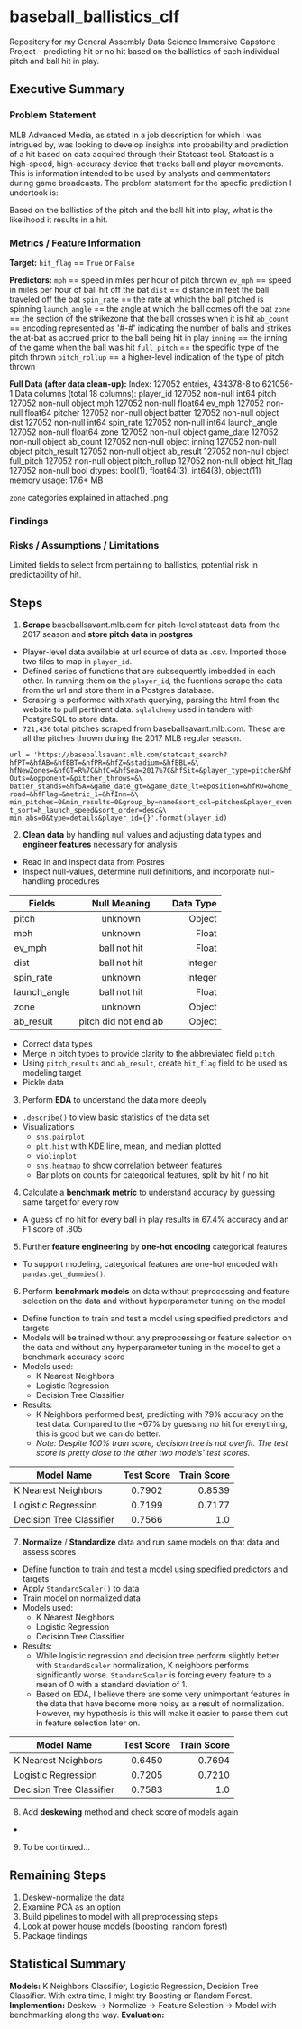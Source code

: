 # baseball_ballistics_clf
Repository for my General Assembly Data Science Immersive Capstone Project - predicting hit or no hit based on the ballistics of each individual pitch and ball hit in play.

## Executive Summary

### Problem Statement
MLB Advanced Media, as stated in a job description for which I was intrigued by, was looking to develop insights into probability and prediction of a hit based on data acquired through their Statcast tool. Statcast is a high-speed, high-accuracy device that tracks ball and player movements. This is information intended to be used by analysts and commentators during game broadcasts. The problem statement for the specfic prediction I undertook is:

Based on the ballistics of the pitch and the ball hit into play, what is the likelihood it results in a hit.


### Metrics / Feature Information
**Target:** `hit_flag` == `True` or `False` 

**Predictors:** 
`mph` == speed in miles per hour of pitch thrown
`ev_mph` == speed in miles per hour of ball hit off the bat
`dist` == distance in feet the ball traveled off the bat
`spin_rate` == the rate at which the ball pitched is spinning
`launch_angle` == the angle at which the ball comes off the bat
`zone` == the section of the strikezone that the ball crosses when it is hit
`ab_count` == encoding represented as '#-#' indicating the number of balls and strikes the at-bat as accrued prior to the ball being hit in play
`inning` == the inning of the game when the ball was hit
`full_pitch` == the specific type of the pitch thrown
`pitch_rollup` == a higher-level indication of the type of pitch thrown

**Full Data (after data clean-up):**
Index: 127052 entries, 434378-8 to 621056-1
Data columns (total 18 columns):
player_id       127052 non-null int64
pitch           127052 non-null object
mph             127052 non-null float64
ev_mph          127052 non-null float64
pitcher         127052 non-null object
batter          127052 non-null object
dist            127052 non-null int64
spin_rate       127052 non-null int64
launch_angle    127052 non-null float64
zone            127052 non-null object
game_date       127052 non-null object
ab_count        127052 non-null object
inning          127052 non-null object
pitch_result    127052 non-null object
ab_result       127052 non-null object
full_pitch      127052 non-null object
pitch_rollup    127052 non-null object
hit_flag        127052 non-null bool
dtypes: bool(1), float64(3), int64(3), object(11)
memory usage: 17.6+ MB

`zone` categories explained in attached .png:

### Findings


### Risks / Assumptions / Limitations
Limited fields to select from pertaining to ballistics, potential risk in predictability of hit.


## Steps
1. **Scrape** baseballsavant.mlb.com for pitch-level statcast data from the 2017 season and **store pitch data in postgres**
- Player-level data available at url source of data as .csv. Imported those two files to map in `player_id`.
- Defined series of functions that are subsequently imbedded in each other. In running them on the `player_id`, the fucntions scrape the data from the url and store them in a Postgres database.
- Scraping is performed with `XPath` querying, parsing the html from the website to pull pertinent data. `sqlalchemy` used in tandem with PostgreSQL to store data.
- `721,436` total pitches scraped from baseballsavant.mlb.com. These are all the pitches thrown during the 2017 MLB regular season.

`url = 'https://baseballsavant.mlb.com/statcast_search?hfPT=&hfAB=&hfBBT=&hfPR=&hfZ=&stadium=&hfBBL=&\
    hfNewZones=&hfGT=R%7C&hfC=&hfSea=2017%7C&hfSit=&player_type=pitcher&hfOuts=&opponent=&pitcher_throws=&\
    batter_stands=&hfSA=&game_date_gt=&game_date_lt=&position=&hfRO=&home_road=&hfFlag=&metric_1=&hfInn=&\
    min_pitches=0&min_results=0&group_by=name&sort_col=pitches&player_event_sort=h_launch_speed&sort_order=desc&\
    min_abs=0&type=details&player_id={}'.format(player_id)`

2. **Clean data** by handling null values and adjusting data types and **engineer features** necessary for analysis
- Read in and inspect data from Postres
- Inspect null-values, determine null definitions, and incorporate null-handling procedures

|   Fields   |   Null Meaning  |   Data Type   |
| -----------|:---------------:|--------------:|
| pitch | unknown | Object |
| mph | unknown | Float |
| ev_mph | ball not hit | Float |
| dist | ball not hit | Integer |
| spin_rate | unknown | Integer |
| launch_angle | ball not hit | Float |
| zone | unknown | Object |
| ab_result | pitch did not end ab | Object | 

- Correct data types
- Merge in pitch types to provide clarity to the abbreviated field `pitch`
- Using `pitch_results` and `ab_result`, create `hit_flag` field to be used as modeling target
- Pickle data

3. Perform **EDA** to understand the data more deeply
- `.describe()` to view basic statistics of the data set
- Visualizations
    - `sns.pairplot`
    - `plt.hist` with KDE line, mean, and median plotted
    - `violinplot`
    - `sns.heatmap` to show correlation between features
    - Bar plots on counts for categorical features, split by hit / no hit

4. Calculate a **benchmark metric** to understand accuracy by guessing same target for every row
- A guess of no hit for every ball in play results in 67.4% accuracy and an F1 score of .805

5. Further **feature engineering** by **one-hot encoding** categorical features
- To support modeling, categorical features are one-hot encoded with `pandas.get_dummies()`.

6. Perform **benchmark models** on data without preprocessing and feature selection on the data and without hyperparameter tuning on the model
- Define function to train and test a model using specified predictors and targets
- Models will be trained without any preprocessing or feature selection on the data and without any hyperparameter tuning in the model to get a benchmark accuracy score
- Models used:
    - K Nearest Neighbors
    - Logistic Regression
    - Decision Tree Classifier
- Results:
    - K Neighbors performed best, predicting with 79% accuracy on the test data. Compared to the ~67% by guessing no hit for everything, this is good but we can do better.
    - *Note: Despite 100% train score, decision tree is not overfit. The test score is pretty close to the other two models' test scores.*

|   Model Name   |   Test Score  |   Train Score   |
| -----------|:---------------:|--------------:|
| K Nearest Neighbors | 0.7902 | 0.8539 |
| Logistic Regression | 0.7199 | 0.7177 |
| Decision Tree Classifier | 0.7566 | 1.0 |

7. **Normalize** / **Standardize** data and run same models on that data and assess scores
- Define function to train and test a model using specified predictors and targets
- Apply `StandardScaler()` to data
- Train model on normalized data
- Models used:
    - K Nearest Neighbors
    - Logistic Regression
    - Decision Tree Classifier
- Results:
    - While logistic regression and decision tree perform slightly better with `StandardScaler` normalization, K neighbors performs significantly worse. `StandardScaler` is forcing every feature to a mean of 0 with a standard deviation of 1. 
    - Based on EDA, I believe there are some very unimportant features in the data that have become more noisy as a result of normalization. However, my hypothesis is this will make it easier to parse them out in feature selection later on.

|   Model Name   |   Test Score  |   Train Score   |
| -----------|:---------------:|--------------:|
| K Nearest Neighbors | 0.6450 | 0.7694 |
| Logistic Regression | 0.7205 | 0.7210 |
| Decision Tree Classifier | 0.7583 | 1.0 |

8. Add **deskewing** method and check score of models again
- 

9. To be continued...

## Remaining Steps
1. Deskew-normalize the data
2. Examine PCA as an option
3. Build pipelines to model with all preprocessing steps
4. Look at power house models (boosting, random forest)
5. Package findings 


## Statistical Summary
**Models:** K Neighbors Classifier, Logistic Regression, Decision Tree Classifier. With extra time, I might try Boosting or Random Forest.
**Implemention:** Deskew -> Normalize -> Feature Selection -> Model with benchmarking along the way.
**Evaluation:**